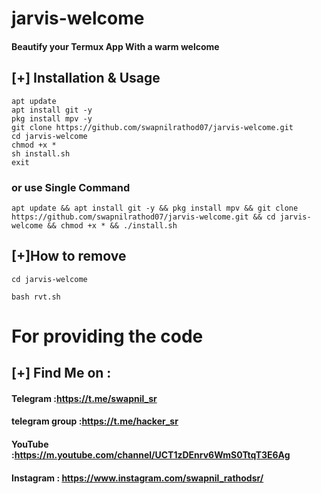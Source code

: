 # jarvis-welcome 
#### Beautify your Termux App With a warm welcome

## [+] Installation & Usage
```
apt update
apt install git -y
pkg install mpv -y
git clone https://github.com/swapnilrathod07/jarvis-welcome.git
cd jarvis-welcome
chmod +x *
sh install.sh
exit
```
### or use Single Command
```
apt update && apt install git -y && pkg install mpv && git clone  https://github.com/swapnilrathod07/jarvis-welcome.git && cd jarvis-welcome && chmod +x * && ./install.sh
```
## [+]How to remove 
```
cd jarvis-welcome

bash rvt.sh
```
 # For providing the code

    
## [+] Find Me on : 
#### Telegram :https://t.me/swapnil_sr
#### telegram group :https://t.me/hacker_sr
#### YouTube :https://m.youtube.com/channel/UCT1zDEnrv6WmS0TtqT3E6Ag
#### Instagram : https://www.instagram.com/swapnil_rathodsr/

